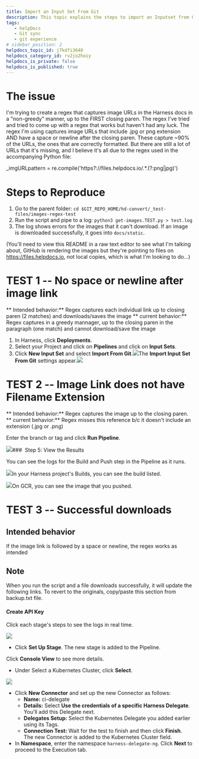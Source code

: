 ```yaml
---
title: Import an Input Set From Git
description: This topic explains the steps to import an Inputset from Git.
tags: 
   - helpDocs
   - Git sync
   - git experience
# sidebar_position: 2
helpdocs_topic_id: j7kdfi3640
helpdocs_category_id: rv2jo2hoiy
helpdocs_is_private: false
helpdocs_is_published: true
---
```




# The issue

I'm trying to create a regex that captures image URLs in the Harness docs in a "non-greedy" manner, up to the FIRST closing paren. The regex I've tried and tried to come up with a regex that works but haven't had any luck. The regex I'm using captures image URLs that include .jpg or png extension AND have a space or newline after the closing paren. These capture ~90% of the URLs, the ones that are correctly formatted. But there are still a lot of URLs that it's missing, and I believe it's all due to the regex used in the accompanying Python file:

_imgURLpattern = re.compile('https?:\/\/files.helpdocs.io\/.*\.(?:png|jpg)')

# Steps to Reproduce

1. Go to the parent folder: `cd $GIT_REPO_HOME/hd-convert/_test-files/images-regex-test`
2. Run the script and pipe to a log: `python3 get-images.TEST.py > test.log`
3. The log shows errors for the images that it can't download. If an image is downloaded successfully, it goes into `docs/static`.

(You'll need to view this README in a raw text editor to see what I'm talking about, GitHub is rendering the images but they're pointing to files on https://files.helpdocs.io, not local copies, which is what I'm looking to do...) 

# TEST 1 -- No space or newline after image link

** Intended behavior:** Regex captures each individual link up to closing paren (2 matches) and downloads/saves the image
** current behavior:**  Regex captures in a greedy mannager, up to the closing paren in the paragraph (one match) and cannot download/save the image

 
1. In Harness, click **Deployments**.
2. Select your Project and click on **Pipelines** and click on **Input Sets**.
3. Click **New Input Set** and select **Import From Git**.![](https://files.helpdocs.io/kw8ldg1itf/articles/j7kdfi3640/1658829738986/screenshot-2022-07-26-at-3-30-31-pm.png)The **Import Input Set From Git** settings appear.![](https://files.helpdocs.io/kw8ldg1itf/articles/j7kdfi3640/1658830029315/screenshot-2022-07-26-at-11-18-41-am.png)

# TEST 2 -- Image Link does not have Filename Extension

** Intended behavior:** Regex captures the image up to the closing paren. 
** current behavior:**  Regex misses this reference b/c it doesn't include an extension (.jpg or .png)
 
Enter the branch or tag and click **Run Pipeline**.

![](https://files.helpdocs.io/i5nl071jo5/articles/gstwrwjwgu/1625218110739/mzt-tjleo-46-qzwrs-wgasgnarhzvqc-arrc-fmfre-nytc-fb-zaefn-6-q-ztnmgo-q-9-pdg-ogbfc-zjmyb-1-m-8-l-c-9-bc-8-cax-3-twr-1-v-gy-rg-1-w-ltiq-i-4-m-6-txwjyiu-ykge-mwd-1-hj-7-yh-gk-ei-ju)###  Step 5: View the Results

You can see the logs for the Build and Push step in the Pipeline as it runs.

![](https://files.helpdocs.io/i5nl071jo5/articles/gstwrwjwgu/1625218117572/f-fasi-omyjgn-gqw-1-mj-ng-kjrhzx-gxsahkms-4-cp-44-tkgss-fm-8-kmiue-g-0-e-wwb-0-c-mtmlx-swl-ex-eglsgo-ehbl-xkjcz-pxkvr-ler-z-7-u-zsux-amx-42-z-yby-i-4-def-xt-sx-5-t-0-llg-9-z-uok)In your Harness project's Builds, you can see the build listed.

![](https://files.helpdocs.io/i5nl071jo5/articles/gstwrwjwgu/1625218126856/ahth-iqde-si-wv-5-mvxu-r-9-n-v-81-tnpq-xzeh-e-3-p-7-h-tl-y-8-btw-ojdwv-0-ez-owzasbt-tq-e-9-hph-jjf-exqy-uen-v-30-nvs-czwia-72-u-xu-g-hipc-1-e-6-sm-jezlknje-p-72-e-3-kv-h-7-h-f-6-r-o-1-ckj-i)On GCR, you can see the image that you pushed.

# TEST 3 -- Successful downloads


## Intended behavior

If the image link is followed by a space or newline, the regex works as intended

## Note

When you run the script and a file downloads successfully, it will update the following links. To revert to the originals, copy/paste this section from backup.txt file. 


#### Create API Key


Click each stage's steps to see the logs in real time.



![](https://files.helpdocs.io/i5nl071jo5/articles/x0d77ktjw8/1625180234470/clean-shot-2021-07-01-at-15-57-04.png)

* Click **Set Up Stage**. The new stage is added to the Pipeline.

 Click **Console View** to see more details.

 * Under Select a Kubernetes Cluster, click **Select**.

 ![](https://files.helpdocs.io/i5nl071jo5/articles/x0d77ktjw8/1625180326375/clean-shot-2021-07-01-at-15-58-38.png)

 * Click **New Connector** and set up the new Connector as follows:
 	+ **Name:** ci-delegate
 	+ **Details:** Select **Use the credentials of a specific Harness Delegate**. You'll add this Delegate next.
 	+ **Delegates Setup:** Select the Kubernetes Delegate you added earlier using its Tags.
 	+ **Connection Test:** Wait for the test to finish and then click **Finish**. The new Connector is added to the Kubernetes Cluster field.
 * In **Namespace**, enter the namespace `harness-delegate-ng`. Click **Next** to proceed to the Execution tab.




